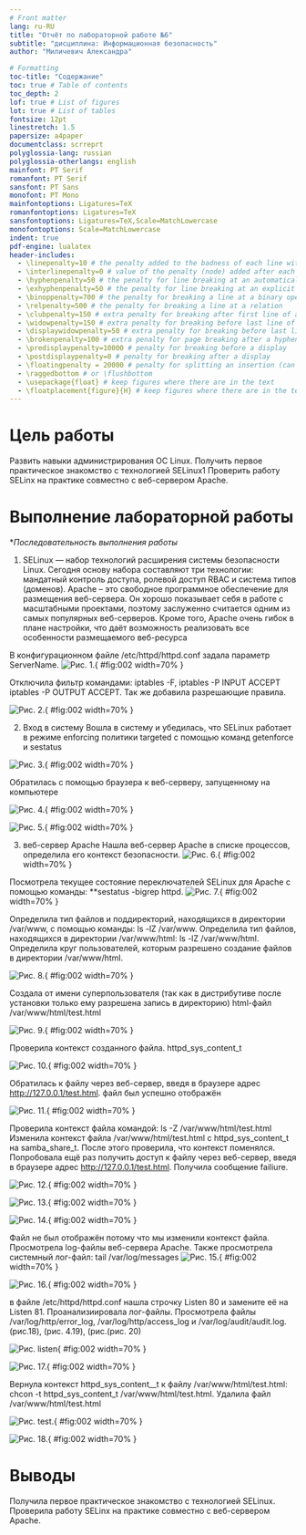 ```yaml
---
# Front matter
lang: ru-RU
title: "Отчёт по лабораторной работе №6"
subtitle: "дисциплина: Информационная безопасность"
author: "Миличевич Александра"

# Formatting
toc-title: "Содержание"
toc: true # Table of contents
toc_depth: 2
lof: true # List of figures
lot: true # List of tables
fontsize: 12pt
linestretch: 1.5
papersize: a4paper
documentclass: scrreprt
polyglossia-lang: russian
polyglossia-otherlangs: english
mainfont: PT Serif
romanfont: PT Serif
sansfont: PT Sans
monofont: PT Mono
mainfontoptions: Ligatures=TeX
romanfontoptions: Ligatures=TeX
sansfontoptions: Ligatures=TeX,Scale=MatchLowercase
monofontoptions: Scale=MatchLowercase
indent: true
pdf-engine: lualatex
header-includes:
  - \linepenalty=10 # the penalty added to the badness of each line within a paragraph (no associated penalty node) Increasing the value makes tex try to have fewer lines in the paragraph.
  - \interlinepenalty=0 # value of the penalty (node) added after each line of a paragraph.
  - \hyphenpenalty=50 # the penalty for line breaking at an automatically inserted hyphen
  - \exhyphenpenalty=50 # the penalty for line breaking at an explicit hyphen
  - \binoppenalty=700 # the penalty for breaking a line at a binary operator
  - \relpenalty=500 # the penalty for breaking a line at a relation
  - \clubpenalty=150 # extra penalty for breaking after first line of a paragraph
  - \widowpenalty=150 # extra penalty for breaking before last line of a paragraph
  - \displaywidowpenalty=50 # extra penalty for breaking before last line before a display math
  - \brokenpenalty=100 # extra penalty for page breaking after a hyphenated line
  - \predisplaypenalty=10000 # penalty for breaking before a display
  - \postdisplaypenalty=0 # penalty for breaking after a display
  - \floatingpenalty = 20000 # penalty for splitting an insertion (can only be split footnote in standard LaTeX)
  - \raggedbottom # or \flushbottom
  - \usepackage{float} # keep figures where there are in the text
  - \floatplacement{figure}{H} # keep figures where there are in the text
---
```


# Цель работы

Развить навыки администрирования ОС Linux. Получить первое практическое знакомство с технологией SELinux1
Проверить работу SELinx на практике совместно с веб-сервером
Apache.

# Выполнение лабораторной работы

**Последовательность выполнения работы*

1. SELinux 
— набор технологий расширения системы безопасности Linux. Сегодня основу набора составляют три технологии: мандатный контроль доступа,
ролевой доступ RBAC и система типов (доменов). Apache – это свободное программное обеспечение для размещения веб-сервера. Он хорошо показывает
себя в работе с масштабными проектами, поэтому заслуженно считается одним
из самых популярных веб-серверов. Кроме того, Apache очень гибок в плане
настройки, что даёт возможность реализовать все особенности размещаемого
веб-ресурса

В конфигурационном файле /etc/httpd/httpd.conf задала параметр
ServerName. 
![Рис. 1.](image/p1.png){ #fig:002 width=70% }

Отключила фильтр командами: iptables -F, iptables -P INPUT ACCEPT
iptables -P OUTPUT ACCEPT. Так же добавила разрешающие правила.

![Рис. 2.](image/p2.png){ #fig:002 width=70% }


2. Вход в систему
Вошла в систему и убедилась, что
SELinux работает в режиме enforcing политики targeted с помощью команд
getenforce и sestatus

![Рис. 3.](image/p3.png){ #fig:002 width=70% }

Обратилась с помощью браузера к веб-серверу, запущенному на компьютере

![Рис. 4.](image/p4.png){ #fig:002 width=70% }

![Рис. 5.](image/p5.png){ #fig:002 width=70% }

3. веб-сервер Apache
Нашла веб-сервер Apache в списке процессов, определила его контекст
безопасности.
![Рис. 6.](image/p6.png){ #fig:002 width=70% }

Посмотрела текущее состояние переключателей SELinux для Apache с помощью команды: 
**sestatus -bigrep httpd.
![Рис. 7.](image/p7.png){ #fig:002 width=70% }

Определила тип файлов и поддиректорий, находящихся в директории /var/www, с
помощью команды: ls -lZ /var/www. Определила тип файлов, находящихся
в директории /var/www/html: ls -lZ /var/www/html. Определила круг пользователей, которым разрешено создание файлов в директории /var/www/html.

![Рис. 8.](image/p8.png){ #fig:002 width=70% }

Создала от имени суперпользователя (так как в дистрибутиве после
установки только ему разрешена запись в директорию) html-файл
/var/www/html/test.html

![Рис. 9.](image/p9.png){ #fig:002 width=70% }

Проверила контекст созданного файла. httpd_sys_content_t

![Рис. 10.](image/p10.png){ #fig:002 width=70% }

Обратилась к файлу через веб-сервер, введя в браузере адрес http://127.0.0.1/test.html.
 файл был успешно отображён

![Рис. 11.](image/p11.png){ #fig:002 width=70% }

Проверила контекст файла командой: ls -Z /var/www/html/test.html 
Изменила контекст файла /var/www/html/test.html с httpd_sys_content_t на
samba_share_t. После этого проверила, что контекст поменялся.
Попробовала ещё раз получить доступ к файлу через веб-сервер, введя в
браузере адрес http://127.0.0.1/test.html. Получила сообщение failiure.

![Рис. 12.](image/p12.png){ #fig:002 width=70% }

![Рис. 13.](image/p13.png){ #fig:002 width=70% }

![Рис. 14.](image/p14.png){ #fig:002 width=70% }

Файл не был отображён потому что мы изменили контекст файла. Просмотрела log-файлы веб-сервера Apache. Также
просмотрела системный лог-файл: tail /var/log/messages
![Рис. 15.](image/p15.png){ #fig:002 width=70% }

![Рис. 16.](image/p16.png){ #fig:002 width=70% }
 
в
файле /etc/httpd/httpd.conf нашла строчку Listen 80 и замените её на Listen
81. Проанализиировала лог-файлы. Просмотрела файлы /var/log/http/error_log,
/var/log/http/access_log и /var/log/audit/audit.log. (рис.18), (рис. 4.19), (рис.(рис. 20)

![Рис. listen](image/listen.png){ #fig:002 width=70% }


![Рис. 17.](image/p17.png){ #fig:002 width=70% }




Вернула контекст httpd_sys_cоntent__t к файлу /var/www/html/test.html:
chcon -t httpd_sys_content_t /var/www/html/test.html.
Удалила файл /var/www/html/test.html

![Рис. test.](image/test1.png){ #fig:002 width=70% }

![Рис. 18.](image/p18.png){ #fig:002 width=70% }



# Выводы

Получила первое практическое знакомство с технологией SELinux. Проверила
работу SELinx на практике совместно с веб-сервером Apache.